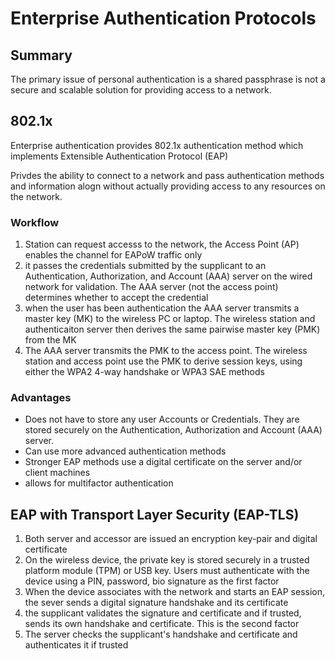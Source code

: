 # Enterprise Authentication Protocols

## Summary

The primary issue of personal authentication is a shared passphrase is not a secure and scalable solution for providing access to a network. 

## 802.1x

Enterprise authentication provides 802.1x authentication method which implements Extensible Authentication Protocol (EAP)

Privdes the ability to connect to a network and pass authentication methods and information alogn without actually providing access to any resources on the network.

### Workflow

1. Station can request accesss to the network, the Access Point (AP) enables the channel for EAPoW traffic only
2. it passes the credentials submitted by the supplicant to an Authentication, Authorization, and Account (AAA) server on the wired network for validation. The AAA server (not the access point) determines whether to accept the credential
3. when the user has been authentication the AAA server transmits a master key (MK) to the wireless PC or laptop. The wireless station and authenticaiton server then derives the same pairwise master key (PMK) from the MK
4. The AAA server transmits the PMK to the access point. The wireless station and access point use the PMK to derive session keys, using either the WPA2 4-way handshake or WPA3 SAE methods

### Advantages

- Does not have to store any user Accounts or Credentials. They are stored securely on the Authentication, Authorization and Account (AAA) server.
- Can use more advanced authentication methods
- Stronger EAP methods use a digital certificate on the server and/or client machines
- allows for multifactor authentication

## EAP with Transport Layer Security (EAP-TLS)

1. Both server and accessor are issued an encryption key-pair and digital certificate
2. On the wireless device, the private key is stored securely in a trusted platform module (TPM) or USB key. Users must authenticate with the device using a PIN, password, bio signature as the first factor
3. When the device associates with the network and starts an EAP session, the sever sends a digital signature handshake and its certificate
4. the supplicant validates the signature and certificate and if trusted, sends its own handshake and certificate. This is the second factor
5. The server checks the supplicant's handshake and certificate and authenticates it if trusted